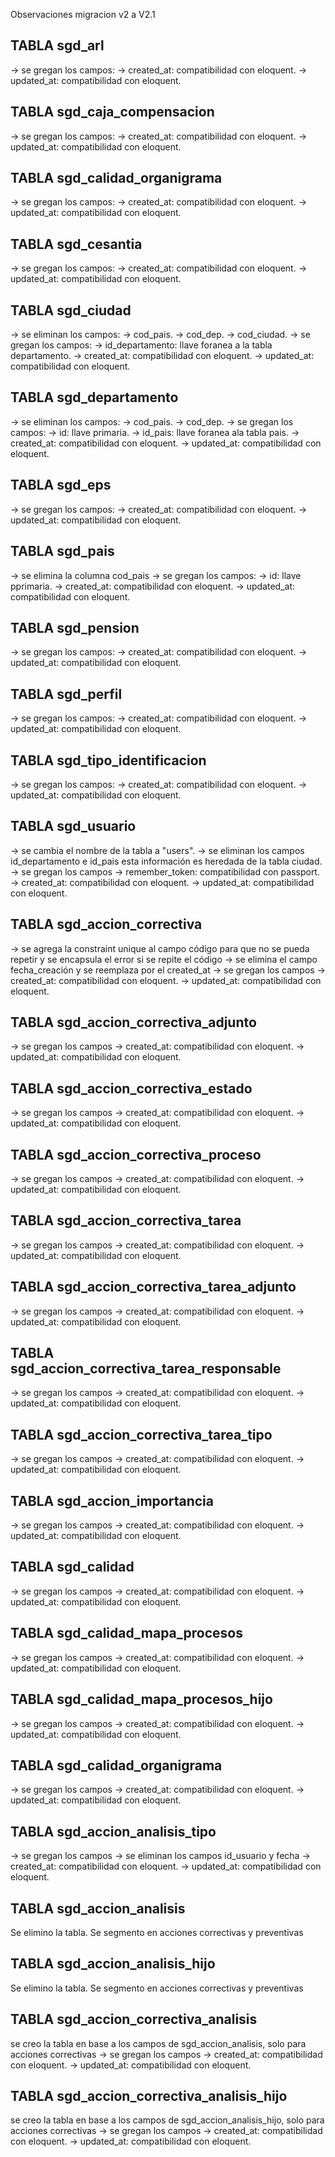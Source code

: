 Observaciones migracion v2 a V2.1

## TABLA sgd_arl

-> se gregan los campos:
-> created_at: compatibilidad con eloquent.
-> updated_at: compatibilidad con eloquent.

## TABLA sgd_caja_compensacion

-> se gregan los campos:
-> created_at: compatibilidad con eloquent.
-> updated_at: compatibilidad con eloquent.

## TABLA sgd_calidad_organigrama

-> se gregan los campos:
-> created_at: compatibilidad con eloquent.
-> updated_at: compatibilidad con eloquent.

## TABLA sgd_cesantia

-> se gregan los campos:
-> created_at: compatibilidad con eloquent.
-> updated_at: compatibilidad con eloquent.

## TABLA sgd_ciudad

-> se eliminan los campos:
-> cod_pais.
-> cod_dep.
-> cod_ciudad.
-> se gregan los campos:
-> id_departamento: llave foranea a la tabla departamento.
-> created_at: compatibilidad con eloquent.
-> updated_at: compatibilidad con eloquent.

## TABLA sgd_departamento

-> se eliminan los campos:
-> cod_pais.
-> cod_dep.
-> se gregan los campos:
-> id: llave primaria.
-> id_pais: llave foranea ala tabla pais.
-> created_at: compatibilidad con eloquent.
-> updated_at: compatibilidad con eloquent.

## TABLA sgd_eps

-> se gregan los campos:
-> created_at: compatibilidad con eloquent.
-> updated_at: compatibilidad con eloquent.

## TABLA sgd_pais

-> se elimina la columna cod_pais
-> se gregan los campos:
-> id: llave pprimaria.
-> created_at: compatibilidad con eloquent.
-> updated_at: compatibilidad con eloquent.

## TABLA sgd_pension

-> se gregan los campos:
-> created_at: compatibilidad con eloquent.
-> updated_at: compatibilidad con eloquent.

## TABLA sgd_perfil

-> se gregan los campos:
-> created_at: compatibilidad con eloquent.
-> updated_at: compatibilidad con eloquent.

## TABLA sgd_tipo_identificacion

-> se gregan los campos:
-> created_at: compatibilidad con eloquent.
-> updated_at: compatibilidad con eloquent.

## TABLA sgd_usuario

-> se cambia el nombre de la tabla a "users".
-> se eliminan los campos id_departamento e id_pais esta información es heredada de la tabla ciudad.
-> se gregan los campos
-> remember_token: compatibilidad con passport.
-> created_at: compatibilidad con eloquent.
-> updated_at: compatibilidad con eloquent.

## TABLA sgd_accion_correctiva

-> se agrega la constraint unique al campo código para que no se pueda repetir y se encapsula
el error si se repite el código
-> se elimina el campo fecha_creación y se reemplaza por el created_at
-> se gregan los campos
-> created_at: compatibilidad con eloquent.
-> updated_at: compatibilidad con eloquent.

## TABLA sgd_accion_correctiva_adjunto

-> se gregan los campos
-> created_at: compatibilidad con eloquent.
-> updated_at: compatibilidad con eloquent.

## TABLA sgd_accion_correctiva_estado

-> se gregan los campos
-> created_at: compatibilidad con eloquent.
-> updated_at: compatibilidad con eloquent.

## TABLA sgd_accion_correctiva_proceso

-> se gregan los campos
-> created_at: compatibilidad con eloquent.
-> updated_at: compatibilidad con eloquent.

## TABLA sgd_accion_correctiva_tarea

-> se gregan los campos
-> created_at: compatibilidad con eloquent.
-> updated_at: compatibilidad con eloquent.

## TABLA sgd_accion_correctiva_tarea_adjunto

-> se gregan los campos
-> created_at: compatibilidad con eloquent.
-> updated_at: compatibilidad con eloquent.

## TABLA sgd_accion_correctiva_tarea_responsable

-> se gregan los campos
-> created_at: compatibilidad con eloquent.
-> updated_at: compatibilidad con eloquent.

## TABLA sgd_accion_correctiva_tarea_tipo

-> se gregan los campos
-> created_at: compatibilidad con eloquent.
-> updated_at: compatibilidad con eloquent.

## TABLA sgd_accion_importancia

-> se gregan los campos
-> created_at: compatibilidad con eloquent.
-> updated_at: compatibilidad con eloquent.

## TABLA sgd_calidad

-> se gregan los campos
-> created_at: compatibilidad con eloquent.
-> updated_at: compatibilidad con eloquent.

## TABLA sgd_calidad_mapa_procesos

-> se gregan los campos
-> created_at: compatibilidad con eloquent.
-> updated_at: compatibilidad con eloquent.

## TABLA sgd_calidad_mapa_procesos_hijo

-> se gregan los campos
-> created_at: compatibilidad con eloquent.
-> updated_at: compatibilidad con eloquent.

## TABLA sgd_calidad_organigrama

-> se gregan los campos
-> created_at: compatibilidad con eloquent.
-> updated_at: compatibilidad con eloquent.

## TABLA sgd_accion_analisis_tipo

-> se gregan los campos
-> se eliminan los campos id_usuario y fecha
-> created_at: compatibilidad con eloquent.
-> updated_at: compatibilidad con eloquent.

## TABLA sgd_accion_analisis

Se elimino la tabla.
Se segmento en acciones correctivas y preventivas

## TABLA sgd_accion_analisis_hijo

Se elimino la tabla.
Se segmento en acciones correctivas y preventivas


## TABLA sgd_accion_correctiva_analisis

se creo la tabla en base a los campos de sgd_accion_analisis,
solo para acciones correctivas
-> se gregan los campos
-> created_at: compatibilidad con eloquent.
-> updated_at: compatibilidad con eloquent.


## TABLA sgd_accion_correctiva_analisis_hijo

se creo la tabla en base a los campos de sgd_accion_analisis_hijo,
solo para acciones correctivas
-> se gregan los campos
-> created_at: compatibilidad con eloquent.
-> updated_at: compatibilidad con eloquent.